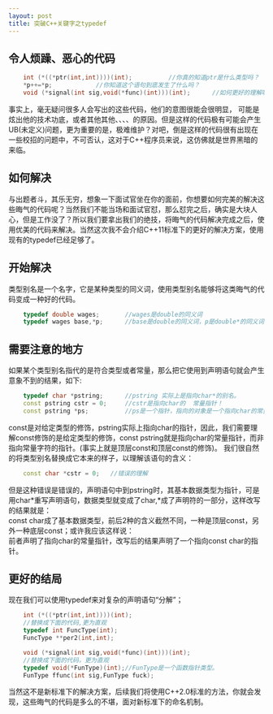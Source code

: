 ```yaml
---
layout: post
title: 突破C++关键字之typedef
---  
```


## 令人烦躁、恶心的代码
```C++  
	int (*((*ptr(int,int))))(int);			//你真的知道ptr是什么类型吗？
	*p++=*p;			//你知道这个语句到底发生了什么吗？
	void (*signal(int sig,void(*func)(int)))(int);		//如何更好的理解呢？
```  

事实上，毫无疑问很多人会写出的这些代码，他们的意图很能会很明显，
可能是炫出他的技术功底，或者其他其他、、、、的原因。但是这样的代码极有可能会产生UB(未定义)问题，更为重要的是，极难维护？对吧，倒是这样的代码很有出现在一些校招的问题中，不可否认，这对于C++程序员来说，这仿佛就是世界黑暗的来临。  
## 如何解决
与出题者斗，其乐无穷，想象一下面试官坐在你的面前，你想要如何完美的解决这些晦气的代码呢？当然我们不能当场和面试官怼，那么怼完之后，确实是大块人心，但是工作没了？所以我们要拿出我们的绝技，将晦气的代码解决完成之后，使用优美的代码来解决。当然这次我不会介绍C++11标准下的更好的解决方案，使用现有的typedef已经足够了。  
## 开始解决  
类型别名是一个名字，它是某种类型的同义词，使用类型别名能够将这类晦气的代码变成一种好的代码。  
```C++   
	typedef double wages;		//wages是double的同义词
	typedef wages base,*p;		//base是double的同义词，p是double*的同义词  
```    
## 需要注意的地方
如果某个类型别名指代的是符合类型或者常量，那么把它使用到声明语句就会产生意象不到的结果，如下:  
```C++
	typedef char *pstring;		//pstring 实际上是指向char*的别名。
	const pstring cstr = 0;		//cstr是指向char的  常量指针！
	const pstring *ps;			//ps是一个指针，指向的对象是一个指向char的常量指针。
```   
const是对给定类型的修饰，pstring实际上指向char的指针，因此，我们需要理解const修饰的是给定类型的修饰，const pstring就是指向char的常量指针，而非指向常量字符的指针。(事实上就是顶层const和顶层const的修饰)。 
我们很自然的将类型别名替换成它本来的样子，以理解该语句的含义： 
```C++  
	const char *cstr = 0;	//错误的理解

```  
但是这种错误是错误的，声明语句中到pstring时，其基本数据类型为指针，可是用char*重写声明语句，数据类型就变成了char,*成了声明符的一部分，这样改写的结果就是：  
const char成了基本数据类型，前后2种的含义截然不同，一种是顶层const，另外一种底层const；或许我应该这样说：  
前者声明了指向char的常量指针，改写后的结果声明了一个指向const char的指针。  
## 更好的结局  
现在我们可以使用typedef来对复杂的声明语句“分解”；  
```C++ 
	int (*((*ptr(int,int))))(int);
	//替换成下面的代码,更为直观
	typedef int FuncType(int);
	FuncType **per2(int,int);

	void (*signal(int sig,void(*func)(int)))(int);
	//替换成下面的代码，更为直观
	typedef void(*FunType)(int);//FunType是一个函数指针类型。
	FunType ffunc(int sig,FunType fuck);

```    
当然这不是新标准下的解决方案，后续我们将使用C++2.0标准的方法，你就会发现，这些晦气的代码是多么的不堪，面对新标准下的命名机制。

